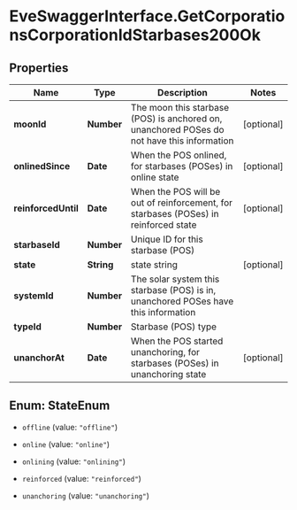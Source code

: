 # EveSwaggerInterface.GetCorporationsCorporationIdStarbases200Ok

## Properties
Name | Type | Description | Notes
------------ | ------------- | ------------- | -------------
**moonId** | **Number** | The moon this starbase (POS) is anchored on, unanchored POSes do not have this information | [optional] 
**onlinedSince** | **Date** | When the POS onlined, for starbases (POSes) in online state | [optional] 
**reinforcedUntil** | **Date** | When the POS will be out of reinforcement, for starbases (POSes) in reinforced state | [optional] 
**starbaseId** | **Number** | Unique ID for this starbase (POS) | 
**state** | **String** | state string | [optional] 
**systemId** | **Number** | The solar system this starbase (POS) is in, unanchored POSes have this information | 
**typeId** | **Number** | Starbase (POS) type | 
**unanchorAt** | **Date** | When the POS started unanchoring, for starbases (POSes) in unanchoring state | [optional] 


<a name="StateEnum"></a>
## Enum: StateEnum


* `offline` (value: `"offline"`)

* `online` (value: `"online"`)

* `onlining` (value: `"onlining"`)

* `reinforced` (value: `"reinforced"`)

* `unanchoring` (value: `"unanchoring"`)




